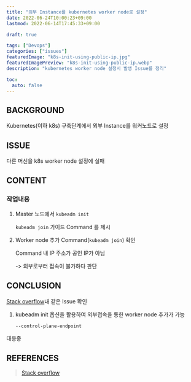 ```yaml
---
title: "외부 Instance를 kubernetes worker node로 설정"
date: 2022-06-24T10:00:23+09:00
lastmod: 2022-06-14T17:45:33+09:00

draft: true

tags: ["Devops"]
categories: ["issues"]
featuredImage: "k8s-init-using-public-ip.jpg"
featuredImagePreview: "k8s-init-using-public-ip.webp"
description: "kubernetes worker node 설정시 발생 Issue를 정리"

toc:
  auto: false
---
```


<!--more-->

## BACKGROUND

Kubernetes(이하 k8s) 구축단계에서 외부 Instance를 워커노드로 설정

## ISSUE

다른 머신을 k8s worker node 설정에 실패

## CONTENT

### 작업내용

1. Master 노드에서 `kubeadm init`

   `kubeadm join` 가이드 Command 를 제시

2. Worker node 추가 Command(`kubeadm join`) 확인

   Command 내 IP 주소가 공인 IP가 아님

   -> 외부로부터 접속이 불가하다 판단

## CONCLUSION

[Stack overflow](https://stackoverflow.com/questions/61543832/kubeadm-init-join-using-public-ip)내 같은 Issue 확인

1. kubeadm init 옵션을 활용하여 외부접속을 통한 worker node 추가가 가능

   ```bash
   --control-plane-endpoint
   ```

대응중

## REFERENCES

> [Stack overflow](https://stackoverflow.com/questions/61543832/kubeadm-init-join-using-public-ip)
